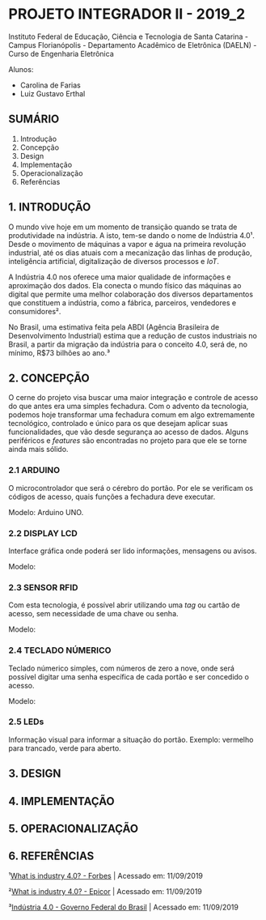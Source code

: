 # PROJETO INTEGRADOR II - 2019_2

Instituto Federal de Educação, Ciência e Tecnologia de Santa Catarina - Campus Florianópolis - Departamento Acadêmico de Eletrônica (DAELN) - Curso de Engenharia Eletrônica

Alunos:

* Carolina de Farias
* Luiz Gustavo Erthal
  
## SUMÁRIO

1. Introdução
2. Concepção
3. Design
4. Implementação
5. Operacionalização
6. Referências

## 1. INTRODUÇÃO

O mundo vive hoje em um momento de transição quando se trata de produtividade na indústria. A isto, tem-se dando o nome de Indústria 4.0¹. Desde o movimento de máquinas a vapor e água na primeira revolução industrial, até os dias atuais com a mecanizaçâo das linhas de produção, inteligência artificial, digitalização de diversos processos e _IoT_.

A Indústria 4.0 nos oferece uma maior qualidade de informações e aproximação dos dados. Ela conecta o mundo físico das máquinas ao digital que permite uma melhor colaboração dos diversos departamentos que constituem a indústria, como a fábrica, parceiros, vendedores e consumidores².

No Brasil, uma estimativa feita pela ABDI (Agência Brasileira de Desenvolvimento Industrial) estima que a redução de custos industriais no Brasil, a partir da migração da indústria para o conceito 4.0, será de, no mínimo, R$73 bilhões ao ano.³

## 2. CONCEPÇÃO

O cerne do projeto visa buscar uma maior integração e controle de acesso do que antes era uma simples fechadura. Com o advento da tecnologia, podemos hoje transformar uma fechadura comum em algo extremamente tecnológico, controlado e único para os que desejam aplicar suas funcionalidades, que vão desde segurança ao acesso de dados. Alguns periféricos e _features_ são encontradas no projeto para que ele se torne ainda mais sólido.

### 2.1 ARDUINO

O microcontrolador que será o cérebro do portão. Por ele se verificam os códigos de acesso, quais funções a fechadura deve executar.

Modelo: Arduino UNO.

### 2.2 DISPLAY LCD

Interface gráfica onde poderá ser lido informações, mensagens ou avisos.

Modelo:

### 2.3 SENSOR RFID

Com esta tecnologia, é possível abrir utilizando uma _tag_ ou cartão de acesso, sem necessidade de uma chave ou senha.

Modelo:

### 2.4 TECLADO NÚMERICO

Teclado númerico simples, com números de zero a nove, onde será possível digitar uma senha específica de cada portão e ser concedido o acesso.

Modelo:

### 2.5 LEDs

Informação visual para informar a situação do portão. Exemplo: vermelho para trancado, verde para aberto.

## 3. DESIGN

## 4. IMPLEMENTAÇÃO

## 5. OPERACIONALIZAÇÃO

## 6. REFERÊNCIAS

¹[What is industry 4.0? - Forbes](https://www.forbes.com/sites/bernardmarr/2018/09/02/what-is-industry-4-0-heres-a-super-easy-explanation-for-anyone/#1127c6ff9788) | Acessado em: 11/09/2019

²[What is industry 4.0? - Epicor](https://www.epicor.com/en-ae/resource-center/articles/what-is-industry-4-0/) | Acessado em: 11/09/2019

³[Indústria 4.0 - Governo Federal do Brasil](http://www.industria40.gov.br/) | Acessado em: 11/09/2019
